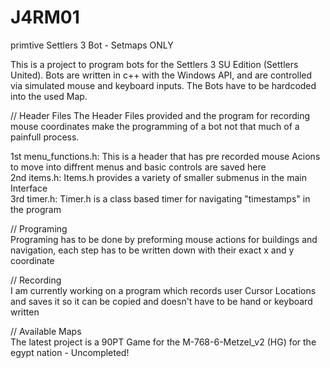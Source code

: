 # J4RM01
primtive Settlers 3 Bot - Setmaps ONLY

This is a project to program bots for the Settlers 3 SU Edition (Settlers United).
Bots are written in c++ with the Windows API, and are controlled via simulated mouse and keyboard inputs. The Bots have to be hardcoded into the used Map. 

 // Header Files
 The Header Files provided and the program for recording mouse coordinates make the programming of a bot not that much of a painfull process.  

 1st menu_functions.h: This is a header that has pre recorded mouse Acions to move into diffrent menus and basic controls are saved here  
 2nd items.h: Items.h provides a variety of smaller submenus in the main Interface  
 3rd timer.h: Timer.h is a class based timer for navigating "timestamps" in the program  

 // Programing  
Programing has to be done by preforming mouse actions for buildings and navigation, each step has to be written down with their exact x and y coordinate

// Recording  
I am currently working on a program which records user Cursor Locations and saves it so it can be copied and doesn't have to be hand or keyboard written

// Available Maps  
The latest project is a 90PT Game for the M-768-6-Metzel_v2 (HG) for the egypt nation - Uncompleted!
